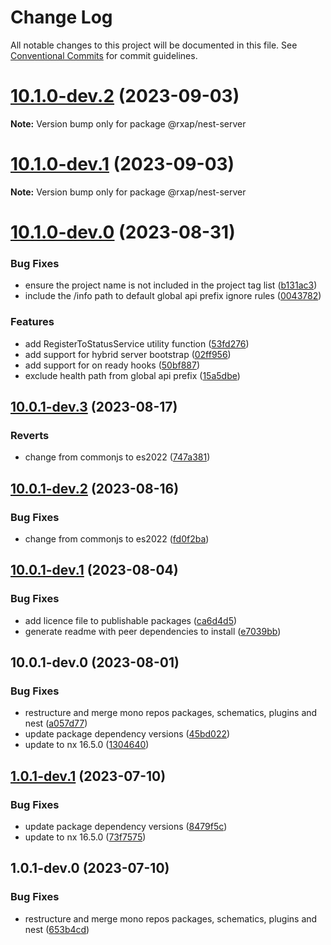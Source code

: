 # Change Log

All notable changes to this project will be documented in this file.
See [Conventional Commits](https://conventionalcommits.org) for commit guidelines.

# [10.1.0-dev.2](https://gitlab.com/rxap/packages/compare/@rxap/nest-server@10.1.0-dev.1...@rxap/nest-server@10.1.0-dev.2) (2023-09-03)

**Note:** Version bump only for package @rxap/nest-server

# [10.1.0-dev.1](https://gitlab.com/rxap/packages/compare/@rxap/nest-server@10.1.0-dev.0...@rxap/nest-server@10.1.0-dev.1) (2023-09-03)

**Note:** Version bump only for package @rxap/nest-server

# [10.1.0-dev.0](https://gitlab.com/rxap/packages/compare/@rxap/nest-server@10.0.1-dev.3...@rxap/nest-server@10.1.0-dev.0) (2023-08-31)

### Bug Fixes

- ensure the project name is not included in the project tag list ([b131ac3](https://gitlab.com/rxap/packages/commit/b131ac3bd92b3b8799d62f15bbd30a1997d7c753))
- include the /info path to default global api prefix ignore rules ([0043782](https://gitlab.com/rxap/packages/commit/0043782c27d6aa158314ef7cacd57bf110b07922))

### Features

- add RegisterToStatusService utility function ([53fd276](https://gitlab.com/rxap/packages/commit/53fd276c237dffd48a0793d99858456a9d8c5f05))
- add support for hybrid server bootstrap ([02ff956](https://gitlab.com/rxap/packages/commit/02ff956b10a508b5d0af3903d5f81cdd858c5da1))
- add support for on ready hooks ([50bf887](https://gitlab.com/rxap/packages/commit/50bf887c444951f4daf3871a3a30115e66aee0df))
- exclude health path from global api prefix ([15a5dbe](https://gitlab.com/rxap/packages/commit/15a5dbe4581e943bd7d0775fd87f8c2b0322cc02))

## [10.0.1-dev.3](https://gitlab.com/rxap/packages/compare/@rxap/nest-server@10.0.1-dev.2...@rxap/nest-server@10.0.1-dev.3) (2023-08-17)

### Reverts

- change from commonjs to es2022 ([747a381](https://gitlab.com/rxap/packages/commit/747a381a090f0a276cf363da61bb19ed0c9cb5b7))

## [10.0.1-dev.2](https://gitlab.com/rxap/packages/compare/@rxap/nest-server@10.0.1-dev.1...@rxap/nest-server@10.0.1-dev.2) (2023-08-16)

### Bug Fixes

- change from commonjs to es2022 ([fd0f2ba](https://gitlab.com/rxap/packages/commit/fd0f2bae24eae7c854e96f630076cd5598c30be6))

## [10.0.1-dev.1](https://gitlab.com/rxap/packages/compare/@rxap/nest-server@10.0.1-dev.0...@rxap/nest-server@10.0.1-dev.1) (2023-08-04)

### Bug Fixes

- add licence file to publishable packages ([ca6d4d5](https://gitlab.com/rxap/packages/commit/ca6d4d509a743b89bad5ed7ae935d3007231705a))
- generate readme with peer dependencies to install ([e7039bb](https://gitlab.com/rxap/packages/commit/e7039bb5e86ffeadfe7cc92d5fc71d32f8efb4fb))

## 10.0.1-dev.0 (2023-08-01)

### Bug Fixes

- restructure and merge mono repos packages, schematics, plugins and nest ([a057d77](https://gitlab.com/rxap/packages/commit/a057d77ca2acf9426a03a497da8532f8a2fe2c86))
- update package dependency versions ([45bd022](https://gitlab.com/rxap/packages/commit/45bd022d755c0c11f7d0bcc76d26b39928007941))
- update to nx 16.5.0 ([1304640](https://gitlab.com/rxap/packages/commit/1304640641e351aef07bc4a2eaff339fcce6ec99))

## [1.0.1-dev.1](https://gitlab.com/rxap/packages/compare/@rxap/nest-server@1.0.1-dev.0...@rxap/nest-server@1.0.1-dev.1) (2023-07-10)

### Bug Fixes

- update package dependency versions ([8479f5c](https://gitlab.com/rxap/packages/commit/8479f5c405a885cc0f300cec6156584e4c65d59c))
- update to nx 16.5.0 ([73f7575](https://gitlab.com/rxap/packages/commit/73f7575ba378b8b03d2a2646f1761c01b16a6e09))

## 1.0.1-dev.0 (2023-07-10)

### Bug Fixes

- restructure and merge mono repos packages, schematics, plugins and nest ([653b4cd](https://gitlab.com/rxap/packages/commit/653b4cd39fc92d322df9b3959651fea0aa6079da))
